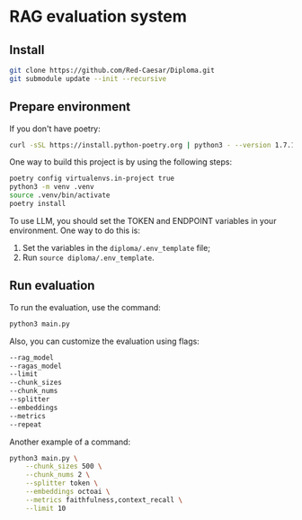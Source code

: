 # RAG evaluation system
## Install

```bash
git clone https://github.com/Red-Caesar/Diploma.git
git submodule update --init --recursive
```
## Prepare environment
If you don't have poetry:
```bash
curl -sSL https://install.python-poetry.org | python3 - --version 1.7.1
```
One way to build this project is by using the following steps:
```bash
poetry config virtualenvs.in-project true
python3 -m venv .venv
source .venv/bin/activate
poetry install
```
To use LLM, you should set the TOKEN and ENDPOINT variables in your environment. One way to do this is:
1. Set the variables in the `diploma/.env_template` file;
2. Run `source diploma/.env_template`.

## Run evaluation
To run the evaluation, use the command:
```bash
python3 main.py
```
Also, you can customize the evaluation using flags:
```bash
--rag_model
--ragas_model
--limit
--chunk_sizes
--chunk_nums
--splitter
--embeddings
--metrics
--repeat
```
Another example of a command:
```bash
python3 main.py \
    --chunk_sizes 500 \
    --chunk_nums 2 \
    --splitter token \
    --embeddings octoai \
    --metrics faithfulness,context_recall \
    --limit 10
```
